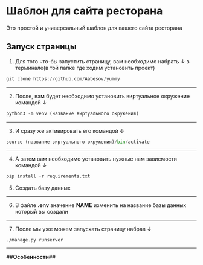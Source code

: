 # Шаблон для сайта ресторана #
Это простой и универсальный шаблон для вашего сайта ресторана


## __Запуск страницы__ ##
1. Для того что-бы запустить страницу, вам необходимо набрать ↓ в терминале(в той папке где ходим установить проект)
```python
git clone https://github.com/Aabesov/yummy
```
---
2. После, вам будет необходимо установить виртуальное окружение командой ↓
```python
python3 -m venv (название виртуального окружения)
```
---
3. И сразу же активировать его командой ↓
```python
source (название виртуального окружения)/bin/activate
```
---
4. А затем вам необходимо установить нужные нам зависмости командой ↓
```python
pip install -r requirements.txt
```
5. Cоздать базу данных 
---
6. В файле **.env** значение **NAME** изменить на название базы данных который вы создали 
---
7. После мы уже можем запускать страницу набрав ↓
```
./manage.py runserver 
```
---
##__Особенности__##
